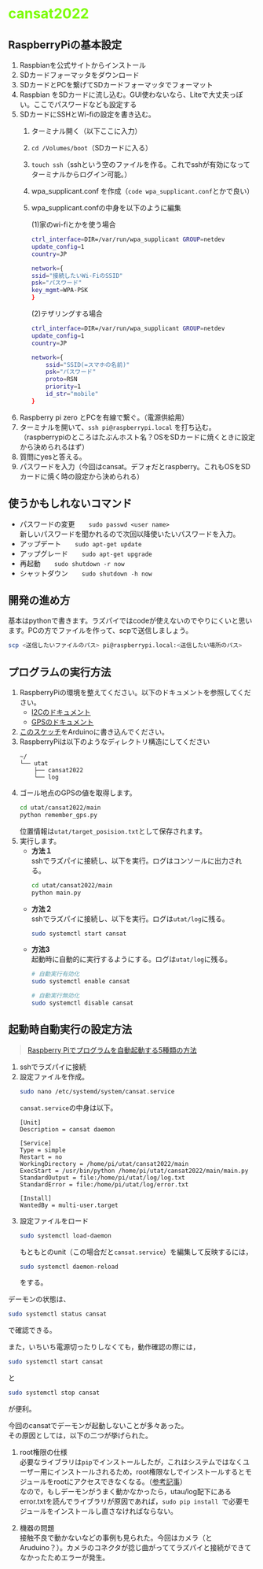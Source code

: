# <span style="color : #7cfc00"> cansat2022 </span>

## RaspberryPiの基本設定

1. Raspbianを公式サイトからインストール
2. SDカードフォーマッタをダウンロード
3. SDカードとPCを繋げてSDカードフォーマッタでフォーマット
4. Raspbian をSDカードに流し込む。GUI使わないなら、Liteで大丈夫っぽい。ここでパスワードなども設定する
5. SDカードにSSHとWi-fiの設定を書き込む。
	1. ターミナル開く（以下ここに入力）
	2. `cd /Volumes/boot`（SDカードに入る）
	3. `touch ssh`（sshという空のファイルを作る。これでsshが有効になってターミナルからログイン可能。）
	4. wpa_supplicant.conf を作成（`code wpa_supplicant.conf`とかで良い）
	5. wpa_supplicant.confの中身を以下のように編集

		(1)家のwi-fiとかを使う場合  
		```bash
		ctrl_interface=DIR=/var/run/wpa_supplicant GROUP=netdev
		update_config=1
		country=JP
		
		network={
		ssid="接続したいWi-FiのSSID"
		psk="パスワード"
		key_mgmt=WPA-PSK
		}
		```   

		(2)テザリングする場合  
		```bash
		ctrl_interface=DIR=/var/run/wpa_supplicant GROUP=netdev
		update_config=1
		country=JP

		network={
			ssid="SSID(=スマホの名前)"
			psk="パスワード"
			proto=RSN
			priority=1
			id_str="mobile"
		}
		```
6. Raspberry pi zero とPCを有線で繋ぐ。（電源供給用）
7. ターミナルを開いて、`ssh pi@raspberrypi.local` を打ち込む。（raspberrypiのところはたぶんホスト名？OSをSDカードに焼くときに設定から決められるはず）
8. 質問にyesと答える。
9. パスワードを入力（今回はcansat。デフォだとraspberry。これもOSをSDカードに焼く時の設定から決められる）

## 使うかもしれないコマンド

* パスワードの変更　　`sudo passwd <user name>`  
新しいパスワードを聞かれるので次回以降使いたいパスワードを入力。  
* アップデート　　`sudo apt-get update`  
* アップグレード　　`sudo apt-get upgrade`  
* 再起動　　`sudo shutdown -r now`  
* シャットダウン　　`sudo shutdown -h now`  

## 開発の進め方

基本はpythonで書きます。ラズパイではcodeが使えないのでやりにくいと思います。PCの方でファイルを作って、scpで送信しましょう。  
```bash
scp <送信したいファイルのパス> pi@raspberrypi.local:<送信したい場所のパス>
```

## プログラムの実行方法

1. RaspberryPiの環境を整えてください。以下のドキュメントを参照してください。
	* [I2Cのドキュメント](https://github.com/tossyy/cansat2022/blob/master/unit_test/i2c/I2C.md)
	* [GPSのドキュメント](https://github.com/tossyy/cansat2022/blob/master/unit_test/gps/gps_doc.md)
2. [このスケッチ](https://github.com/tossyy/cansat2022/blob/master/unit_test/arduino/i2c_test.cpp)をArduinoに書き込んでください。
3. RaspberryPiは以下のようなディレクトリ構造にしてください
	```
	~/
	└── utat
		├── cansat2022
		└── log
	```
4. ゴール地点のGPSの値を取得します。
	```bash
	cd utat/cansat2022/main
	python remember_gps.py
	```
	位置情報は`utat/target_posision.txt`として保存されます。
5. 実行します。
	* **方法１**  
		sshでラズパイに接続し、以下を実行。ログはコンソールに出力される。
		```bash
		cd utat/cansat2022/main
		python main.py
		```
	* **方法２**  
	sshでラズパイに接続し、以下を実行。ログは`utat/log`に残る。
		```bash
		sudo systemctl start cansat
		```	
	* **方法3**  
	起動時に自動的に実行するようにする。ログは`utat/log`に残る。
		```bash
		# 自動実行有効化
		sudo systemctl enable cansat
		```
		```bash
		# 自動実行無効化
		sudo systemctl disable cansat
		```

## 起動時自動実行の設定方法

> [Raspberry Piでプログラムを自動起動する5種類の方法](https://qiita.com/karaage0703/items/ed18f318a1775b28eab4)

1. sshでラズパイに接続
2. 設定ファイルを作成。
	```bash
	sudo nano /etc/systemd/system/cansat.service
	```  
	`cansat.service`の中身は以下。
	```
	[Unit]
	Description = cansat daemon
	
	[Service]
	Type = simple
	Restart = no
	WorkingDirectory = /home/pi/utat/cansat2022/main
	ExecStart = /usr/bin/python /home/pi/utat/cansat2022/main/main.py
	StandardOutput = file:/home/pi/utat/log/log.txt
	StandardError = file:/home/pi/utat/log/error.txt
	
	[Install]
	WantedBy = multi-user.target
	```
3. 設定ファイルをロード
	```bash
	sudo systemctl load-daemon
	```  
	もともとのunit（この場合だと`cansat.service`）を編集して反映するには，
	```bash
	sudo systemctl daemon-reload
	```
	をする。  

デーモンの状態は、
```bash
sudo systemctl status cansat
```
で確認できる。  

また，いちいち電源切ったりしなくても，動作確認の際には，
```bash
sudo systemctl start cansat
```
と
```bash
sudo systemctl stop cansat
```
が便利。  

今回のcansatでデーモンが起動しないことが多々あった。  
その原因としては，以下の二つが挙げられた。
1. root権限の仕様  
	必要なライブラリは`pip`でインストールしたが，これはシステムではなくユーザー用にインストールされるため，root権限なしでインストールするとモジュールをrootにアクセスできなくなる。（[参考記事](https://tomosoft.jp/design/?p=11697)）  
	なので，もしデーモンがうまく動かなかったら，utau/log配下にあるerror.txtを読んでライブラリが原因であれば，`sudo pip install `で必要モジュールをインストールし直さなければならない。

2. 機器の問題  
	接触不良で動かないなどの事例も見られた。今回はカメラ（とAruduino？）。カメラのコネクタが捻じ曲がっててラズパイと接続ができてなかったためエラーが発生。